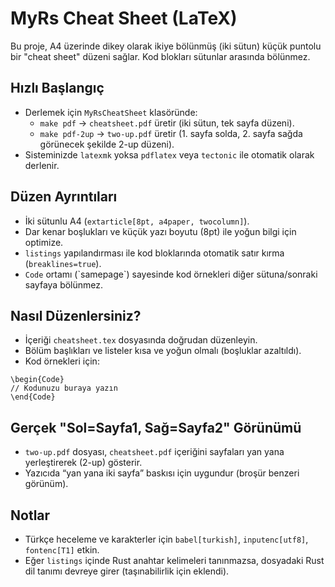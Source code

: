MyRs Cheat Sheet (LaTeX)
========================

Bu proje, A4 üzerinde dikey olarak ikiye bölünmüş (iki sütun) küçük puntolu bir "cheat sheet" düzeni sağlar. Kod blokları sütunlar arasında bölünmez.

Hızlı Başlangıç
---------------
- Derlemek için `MyRsCheatSheet` klasöründe:
  - `make pdf` → `cheatsheet.pdf` üretir (iki sütun, tek sayfa düzeni).
  - `make pdf-2up` → `two-up.pdf` üretir (1. sayfa solda, 2. sayfa sağda görünecek şekilde 2-up düzeni).
- Sisteminizde `latexmk` yoksa `pdflatex` veya `tectonic` ile otomatik olarak derlenir.

Düzen Ayrıntıları
-----------------
- İki sütunlu A4 (`extarticle[8pt, a4paper, twocolumn]`).
- Dar kenar boşlukları ve küçük yazı boyutu (8pt) ile yoğun bilgi için optimize.
- `listings` yapılandırması ile kod bloklarında otomatik satır kırma (`breaklines=true`).
- `Code` ortamı (\`samepage\`) sayesinde kod örnekleri diğer sütuna/sonraki sayfaya bölünmez.

Nasıl Düzenlersiniz?
--------------------
- İçeriği `cheatsheet.tex` dosyasında doğrudan düzenleyin.
- Bölüm başlıkları ve listeler kısa ve yoğun olmalı (boşluklar azaltıldı).
- Kod örnekleri için:

```
\begin{Code}
// Kodunuzu buraya yazın
\end{Code}
```

Gerçek "Sol=Sayfa1, Sağ=Sayfa2" Görünümü
-----------------------------------------
- `two-up.pdf` dosyası, `cheatsheet.pdf` içeriğini sayfaları yan yana yerleştirerek (2-up) gösterir.
- Yazıcıda “yan yana iki sayfa” baskısı için uygundur (broşür benzeri görünüm).

Notlar
-----
- Türkçe heceleme ve karakterler için `babel[turkish]`, `inputenc[utf8]`, `fontenc[T1]` etkin.
- Eğer `listings` içinde Rust anahtar kelimeleri tanınmazsa, dosyadaki Rust dil tanımı devreye girer (taşınabilirlik için eklendi).

